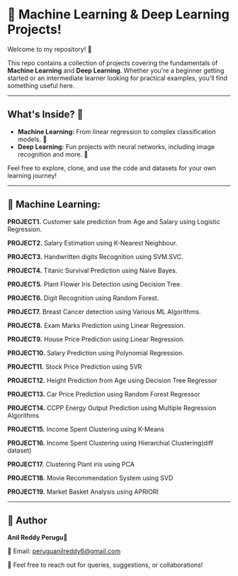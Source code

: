 # 🤖 Machine Learning & Deep Learning Projects!

Welcome to my repository! 👋

This repo contains a collection of projects covering the fundamentals of **Machine Learning** and **Deep Learning**. Whether you're a beginner getting started or an intermediate learner looking for practical examples, you'll find something useful here.

---

## What's Inside? 📂

* **Machine Learning:** From linear regression to complex classification models. 🧠
* **Deep Learning:** Fun projects with neural networks, including image recognition and more. 🚀
  
Feel free to explore, clone, and use the code and datasets for your own learning journey!

---

## 🧬 Machine Learning:

**PROJECT1.** Customer sale prediction from Age and Salary using Logistic Regression.

**PROJECT2.** Salary Estimation using K-Nearest Neighbour.

**PROJECT3.** Handwritten digits Recognition using SVM.SVC.

**PROJECT4.** Titanic Survival Prediction using Naive Bayes.

**PROJECT5.** Plant Flower Iris Detection using Decision Tree.

**PROJECT6.** Digit Recognition using Random Forest.

**PROJECT7.** Breast Cancer detection using Various ML Algorithms.

**PROJECT8.** Exam Marks Prediction using Linear Regression.

**PROJECT9.** House Price Prediction using Linear Regression.

**PROJECT10.** Salary Prediction using Polynomial Regression.

**PROJECT11.** Stock Price Prediction using SVR

**PROJECT12.** Height Prediction from Age using Decision Tree Regressor

**PROJECT13.** Car Price Prediction using Random Forest Regressor

**PROJECT14.** CCPP Energy Output Prediction using Multiple Regression Algorithms

**PROJECT15.** Income Spent Clustering using K-Means

**PROJECT16.** Income Spent Clustering using Hierarchial Clustering(diff dataset)

**PROJECT17.** Clustering Plant iris using PCA

**PROJECT18.** Movie Recommendation System using SVD

**PROJECT19.** Market Basket Analysis using APRIORI

---

## 📇 Author

**Anil Reddy Perugu💝**

📧 Email: peruguanilreddy6@gmail.com

📍 Feel free to reach out for queries, suggestions, or collaborations!

